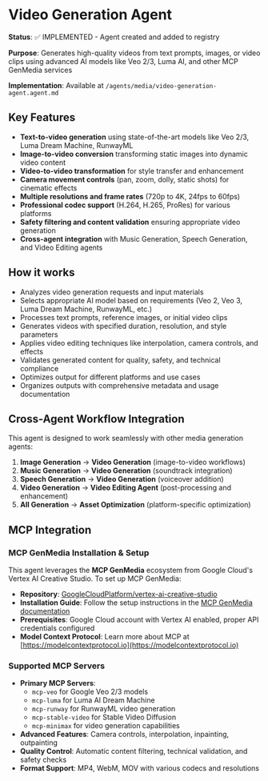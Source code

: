 # Video Generation Agent

**Status**: ✅ IMPLEMENTED - Agent created and added to registry

**Purpose**: Generates high-quality videos from text prompts, images, or video clips using advanced AI models like Veo 2/3, Luma AI, and other MCP GenMedia services

**Implementation**: Available at `/agents/media/video-generation-agent.agent.md`

## Key Features

- **Text-to-video generation** using state-of-the-art models like Veo 2/3, Luma Dream Machine, RunwayML
- **Image-to-video conversion** transforming static images into dynamic video content
- **Video-to-video transformation** for style transfer and enhancement
- **Camera movement controls** (pan, zoom, dolly, static shots) for cinematic effects
- **Multiple resolutions and frame rates** (720p to 4K, 24fps to 60fps)
- **Professional codec support** (H.264, H.265, ProRes) for various platforms
- **Safety filtering and content validation** ensuring appropriate video generation
- **Cross-agent integration** with Music Generation, Speech Generation, and Video Editing agents

## How it works

- Analyzes video generation requests and input materials
- Selects appropriate AI model based on requirements (Veo 2, Veo 3, Luma Dream Machine, RunwayML, etc.)
- Processes text prompts, reference images, or initial video clips
- Generates videos with specified duration, resolution, and style parameters
- Applies video editing techniques like interpolation, camera controls, and effects
- Validates generated content for quality, safety, and technical compliance
- Optimizes output for different platforms and use cases
- Organizes outputs with comprehensive metadata and usage documentation

## Cross-Agent Workflow Integration

This agent is designed to work seamlessly with other media generation agents:

1. **Image Generation** → **Video Generation** (image-to-video workflows)
2. **Music Generation** → **Video Generation** (soundtrack integration)
3. **Speech Generation** → **Video Generation** (voiceover addition)
4. **Video Generation** → **Video Editing Agent** (post-processing and enhancement)
5. **All Generation** → **Asset Optimization** (platform-specific optimization)

## MCP Integration

### MCP GenMedia Installation & Setup

This agent leverages the **MCP GenMedia** ecosystem from Google Cloud's Vertex AI Creative Studio. To set up MCP GenMedia:

- **Repository**: [GoogleCloudPlatform/vertex-ai-creative-studio](https://github.com/GoogleCloudPlatform/vertex-ai-creative-studio/tree/main/experiments/mcp-genmedia)
- **Installation Guide**: Follow the setup instructions in the [MCP GenMedia documentation](https://github.com/GoogleCloudPlatform/vertex-ai-creative-studio/tree/main/experiments/mcp-genmedia)
- **Prerequisites**: Google Cloud account with Vertex AI enabled, proper API credentials configured
- **Model Context Protocol**: Learn more about MCP at [https://modelcontextprotocol.io](https://modelcontextprotocol.io)

### Supported MCP Servers

- **Primary MCP Servers**:
  - `mcp-veo` for Google Veo 2/3 models
  - `mcp-luma` for Luma AI Dream Machine
  - `mcp-runway` for RunwayML video generation
  - `mcp-stable-video` for Stable Video Diffusion
  - `mcp-minimax` for video generation capabilities
- **Advanced Features**: Camera controls, interpolation, inpainting, outpainting
- **Quality Control**: Automatic content filtering, technical validation, and safety checks
- **Format Support**: MP4, WebM, MOV with various codecs and resolutions

